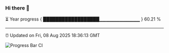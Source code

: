 ### Hi there 👋

⏳ Year progress { ██████████████████▁▁▁▁▁▁▁▁▁▁▁▁ } 60.21 %

---

⏰ Updated on Fri, 08 Aug 2025 18:36:13 GMT

![Progress Bar CI](https://github.com/ZhaoGui/ZhaoGui/workflows/Progress%20Bar%20CI/badge.svg)
